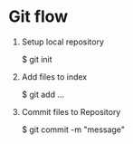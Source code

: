 # Git flow

1. Setup local repository

	$ git init

2. Add files to index

	$ git add <file>...

3. Commit files to Repository

	$ git commit -m "message"
